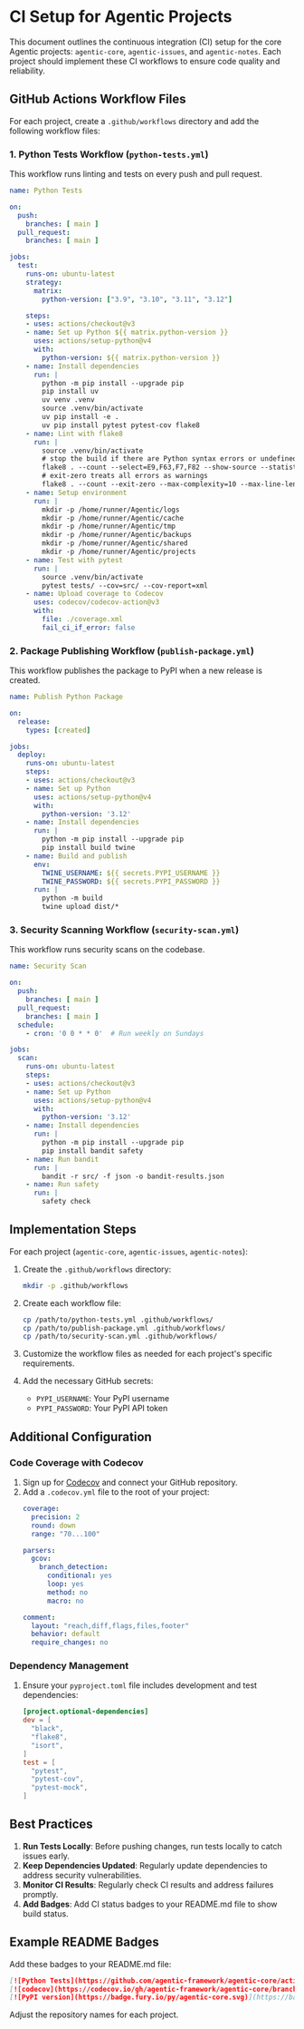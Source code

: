 # CI Setup for Agentic Projects

This document outlines the continuous integration (CI) setup for the core Agentic projects: `agentic-core`, `agentic-issues`, and `agentic-notes`. Each project should implement these CI workflows to ensure code quality and reliability.

## GitHub Actions Workflow Files

For each project, create a `.github/workflows` directory and add the following workflow files:

### 1. Python Tests Workflow (`python-tests.yml`)

This workflow runs linting and tests on every push and pull request.

```yaml
name: Python Tests

on:
  push:
    branches: [ main ]
  pull_request:
    branches: [ main ]

jobs:
  test:
    runs-on: ubuntu-latest
    strategy:
      matrix:
        python-version: ["3.9", "3.10", "3.11", "3.12"]

    steps:
    - uses: actions/checkout@v3
    - name: Set up Python ${{ matrix.python-version }}
      uses: actions/setup-python@v4
      with:
        python-version: ${{ matrix.python-version }}
    - name: Install dependencies
      run: |
        python -m pip install --upgrade pip
        pip install uv
        uv venv .venv
        source .venv/bin/activate
        uv pip install -e .
        uv pip install pytest pytest-cov flake8
    - name: Lint with flake8
      run: |
        source .venv/bin/activate
        # stop the build if there are Python syntax errors or undefined names
        flake8 . --count --select=E9,F63,F7,F82 --show-source --statistics --extend-ignore=F821
        # exit-zero treats all errors as warnings
        flake8 . --count --exit-zero --max-complexity=10 --max-line-length=127 --statistics
    - name: Setup environment
      run: |
        mkdir -p /home/runner/Agentic/logs
        mkdir -p /home/runner/Agentic/cache
        mkdir -p /home/runner/Agentic/tmp
        mkdir -p /home/runner/Agentic/backups
        mkdir -p /home/runner/Agentic/shared
        mkdir -p /home/runner/Agentic/projects
    - name: Test with pytest
      run: |
        source .venv/bin/activate
        pytest tests/ --cov=src/ --cov-report=xml
    - name: Upload coverage to Codecov
      uses: codecov/codecov-action@v3
      with:
        file: ./coverage.xml
        fail_ci_if_error: false
```

### 2. Package Publishing Workflow (`publish-package.yml`)

This workflow publishes the package to PyPI when a new release is created.

```yaml
name: Publish Python Package

on:
  release:
    types: [created]

jobs:
  deploy:
    runs-on: ubuntu-latest
    steps:
    - uses: actions/checkout@v3
    - name: Set up Python
      uses: actions/setup-python@v4
      with:
        python-version: '3.12'
    - name: Install dependencies
      run: |
        python -m pip install --upgrade pip
        pip install build twine
    - name: Build and publish
      env:
        TWINE_USERNAME: ${{ secrets.PYPI_USERNAME }}
        TWINE_PASSWORD: ${{ secrets.PYPI_PASSWORD }}
      run: |
        python -m build
        twine upload dist/*
```

### 3. Security Scanning Workflow (`security-scan.yml`)

This workflow runs security scans on the codebase.

```yaml
name: Security Scan

on:
  push:
    branches: [ main ]
  pull_request:
    branches: [ main ]
  schedule:
    - cron: '0 0 * * 0'  # Run weekly on Sundays

jobs:
  scan:
    runs-on: ubuntu-latest
    steps:
    - uses: actions/checkout@v3
    - name: Set up Python
      uses: actions/setup-python@v4
      with:
        python-version: '3.12'
    - name: Install dependencies
      run: |
        python -m pip install --upgrade pip
        pip install bandit safety
    - name: Run bandit
      run: |
        bandit -r src/ -f json -o bandit-results.json
    - name: Run safety
      run: |
        safety check
```

## Implementation Steps

For each project (`agentic-core`, `agentic-issues`, `agentic-notes`):

1. Create the `.github/workflows` directory:
   ```bash
   mkdir -p .github/workflows
   ```

2. Create each workflow file:
   ```bash
   cp /path/to/python-tests.yml .github/workflows/
   cp /path/to/publish-package.yml .github/workflows/
   cp /path/to/security-scan.yml .github/workflows/
   ```

3. Customize the workflow files as needed for each project's specific requirements.

4. Add the necessary GitHub secrets:
   - `PYPI_USERNAME`: Your PyPI username
   - `PYPI_PASSWORD`: Your PyPI API token

## Additional Configuration

### Code Coverage with Codecov

1. Sign up for [Codecov](https://codecov.io/) and connect your GitHub repository.
2. Add a `.codecov.yml` file to the root of your project:
   ```yaml
   coverage:
     precision: 2
     round: down
     range: "70...100"
   
   parsers:
     gcov:
       branch_detection:
         conditional: yes
         loop: yes
         method: no
         macro: no
   
   comment:
     layout: "reach,diff,flags,files,footer"
     behavior: default
     require_changes: no
   ```

### Dependency Management

1. Ensure your `pyproject.toml` file includes development and test dependencies:
   ```toml
   [project.optional-dependencies]
   dev = [
     "black",
     "flake8",
     "isort",
   ]
   test = [
     "pytest",
     "pytest-cov",
     "pytest-mock",
   ]
   ```

## Best Practices

1. **Run Tests Locally**: Before pushing changes, run tests locally to catch issues early.
2. **Keep Dependencies Updated**: Regularly update dependencies to address security vulnerabilities.
3. **Monitor CI Results**: Regularly check CI results and address failures promptly.
4. **Add Badges**: Add CI status badges to your README.md file to show build status.

## Example README Badges

Add these badges to your README.md file:

```markdown
[![Python Tests](https://github.com/agentic-framework/agentic-core/actions/workflows/python-tests.yml/badge.svg)](https://github.com/agentic-framework/agentic-core/actions/workflows/python-tests.yml)
[![codecov](https://codecov.io/gh/agentic-framework/agentic-core/branch/main/graph/badge.svg)](https://codecov.io/gh/agentic-framework/agentic-core)
[![PyPI version](https://badge.fury.io/py/agentic-core.svg)](https://badge.fury.io/py/agentic-core)
```

Adjust the repository names for each project.
